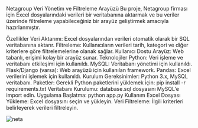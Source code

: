 Netagroup Veri Yönetim ve Filtreleme Arayüzü
Bu proje, Netagroup firması için Excel dosyalarındaki verileri bir veritabanına aktarmak ve bu veriler üzerinde filtreleme yapabileceğiniz bir arayüz geliştirmek amacıyla hazırlanmıştır.

Özellikler
Veri Aktarımı: Excel dosyalarından verileri otomatik olarak bir SQL veritabanına aktarır.
Filtreleme: Kullanıcıların verileri tarih, kategori ve diğer kriterlere göre filtrelemelerine olanak sağlar.
Kullanıcı Dostu Arayüz: Web tabanlı, erişimi kolay bir arayüz sunar.
Teknolojiler
Python: Veri işleme ve veritabanı etkileşimi için kullanıldı.
MySQL: Veritabanı yönetimi için kullanıldı.
Flask/Django (varsa): Web arayüzü için kullanılan framework.
Pandas: Excel verilerini işlemek için kullanıldı.
Kurulum
Gereksinimler: Python 3.x, MySQL veritabanı.
Paketler: Gerekli Python paketlerini yüklemek için:
pip install -r requirements.txt
Veritabanı Kurulumu: database.sql dosyasını MySQL'e import edin.
Uygulama Başlatma:
python app.py
Kullanım
Excel Dosyası Yükleme: Excel dosyasını seçin ve yükleyin.
Veri Filtreleme: İlgili kriterleri belirleyerek verileri filtreleyin.

![neta](https://github.com/user-attachments/assets/ef8a2c35-edb3-434f-86fe-6cddb389d304)
